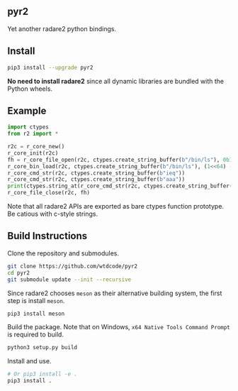 ## pyr2

Yet another radare2 python bindings.

## Install

```bash
pip3 install --upgrade pyr2
```

**No need to install radare2** since all dynamic libraries are bundled with the Python wheels.

## Example

```python
import ctypes
from r2 import *

r2c = r_core_new()
r_core_init(r2c)
fh = r_core_file_open(r2c, ctypes.create_string_buffer(b"/bin/ls"), 0b101, 0)
r_core_bin_load(r2c, ctypes.create_string_buffer(b"/bin/ls"), (1<<64) - 1)
r_core_cmd_str(r2c, ctypes.create_string_buffer(b"ieq"))
r_core_cmd_str(r2c, ctypes.create_string_buffer(b"aaa"))
print(ctypes.string_at(r_core_cmd_str(r2c, ctypes.create_string_buffer(b"pdj"))))
r_core_file_close(r2c, fh)
```

Note that all radare2 APIs are exported as bare ctypes function prototype. Be catious with c-style strings.

## Build Instructions

Clone the repository and submodules.

```bash
git clone https://github.com/wtdcode/pyr2
cd pyr2
git submodule update --init --recursive
```

Since radare2 chooses `meson` as their alternative building system, the first step is install `meson`.

```bash
pip3 install meson
```

Build the package. Note that on Windows, `x64 Native Tools Command Prompt` is required to build.

```bash
python3 setup.py build
```

Install and use.

```bash
# Or pip3 install -e .
pip3 install .
```
